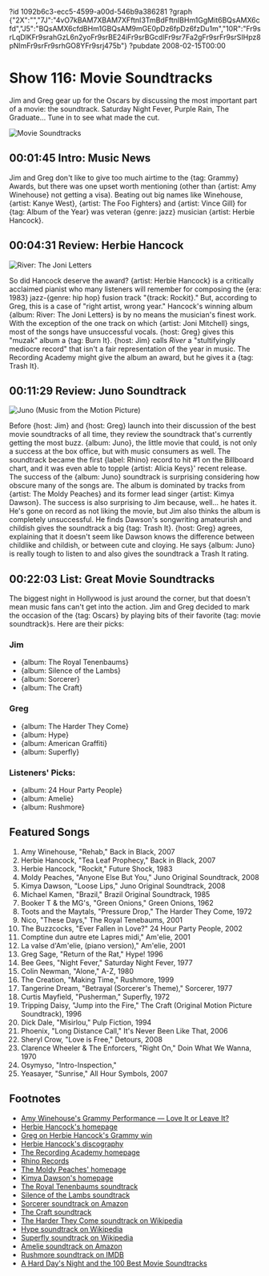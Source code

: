 ?id 1092b6c3-ecc5-4599-a00d-546b9a386281
?graph {"2X":"","7J":"4vO7kBAM7XBAM7XFftnI3TmBdFftnIBHm1GgMit6BQsAMX6cfd","J5":"BQsAMX6cfdBHm1GBQsAM9mGE0pDz6fpDz6fzDu1m","10R":"Fr9srLqDlKFr9srahGzL6n2yoFr9srBE24iFr9srBGcdlFr9sr7Fa2gFr9srFr9srSIHpz8pNlmFr9srFr9srhGO8YFr9srj475b"}
?pubdate 2008-02-15T00:00

# Show 116: Movie Soundtracks
Jim and Greg gear up for the Oscars by discussing the most important part of a movie: the soundtrack. Saturday Night Fever, Purple Rain, The Graduate... Tune in to see what made the cut.

![Movie Soundtracks](https://static.soundopinions.org/images/2008/singinginrain.jpg)

## 00:01:45 Intro: Music News
Jim and Greg don't like to give too much airtime to the {tag: Grammy} Awards, but there was one upset worth mentioning (other than {artist: Amy Winehouse} not getting a visa). Beating out big names like Winehouse, {artist: Kanye West}, {artist: The Foo Fighters} and {artist: Vince Gill} for {tag: Album of the Year} was veteran {genre: jazz} musician {artist: Herbie Hancock}.

## 00:04:31 Review: Herbie Hancock
![River: The Joni Letters](https://static.soundopinions.org/assets/116/7J0.jpg)

So did Hancock deserve the award? {artist: Herbie Hancock} is a critically acclaimed pianist who many listeners will remember for composing the {era: 1983} jazz-{genre: hip hop} fusion track "{track: Rockit}." But, according to Greg, this is a case of "right artist, wrong year." Hancock's winning album {album: River: The Joni Letters} is by no means the musician's finest work. With the exception of the one track on which {artist: Joni Mitchell} sings, most of the songs have unsuccessful vocals. {host: Greg} gives this "muzak" album a {tag: Burn It}. {host: Jim} calls *River* a "stultifyingly mediocre record" that isn't a fair representation of the year in music. The Recording Academy might give the album an award, but he gives it a {tag: Trash It}.

## 00:11:29 Review: Juno Soundtrack
![Juno (Music from the Motion Picture)](https://static.soundopinions.org/assets/116/J50.jpg)

Before {host: Jim} and {host: Greg} launch into their discussion of the best movie soundtracks of all time, they review the soundtrack that's currently getting the most buzz. {album: Juno}, the little movie that could, is not only a success at the box office, but with music consumers as well. The soundtrack became the first {label: Rhino} record to hit #1 on the Billboard chart, and it was even able to topple {artist: Alicia Keys}' recent release. The success of the {album: Juno} soundtrack is surprising considering how obscure many of the songs are. The album is dominated by tracks from {artist: The Moldy Peaches} and its former lead singer {artist: Kimya Dawson}. The success is also surprising to Jim because, well... he hates it. He's gone on record as not liking the movie, but Jim also thinks the album is completely unsuccessful. He finds Dawson's songwriting amateurish and childish gives the soundtrack a big {tag: Trash It}. {host: Greg} agrees, explaining that it doesn't seem like Dawson knows the difference between childlike and childish, or between cute and cloying. He says {album: Juno} is really tough to listen to and also gives the soundtrack a Trash It rating.

## 00:22:03 List: Great Movie Soundtracks
The biggest night in Hollywood is just around the corner, but that doesn't mean music fans can't get into the action. Jim and Greg decided to mark the occasion of the {tag: Oscars} by playing bits of their favorite {tag: movie soundtrack}s. Here are their picks:

### Jim
- {album: The Royal Tenenbaums}
- {album: Silence of the Lambs}
- {album: Sorcerer}
- {album: The Craft}

### Greg
- {album: The Harder They Come}
- {album: Hype}
- {album: American Graffiti}
- {album: Superfly}

### Listeners' Picks:
- {album: 24 Hour Party People}
- {album: Amelie}
- {album: Rushmore}

## Featured Songs
1. Amy Winehouse, "Rehab," Back in Black, 2007
2. Herbie Hancock, "Tea Leaf Prophecy," Back in Black, 2007
3. Herbie Hancock, "Rockit," Future Shock, 1983
4. Moldy Peaches, "Anyone Else But You," Juno Original Soundtrack, 2008
5. Kimya Dawson, "Loose Lips," Juno Original Soundtrack, 2008
6. Michael Kamen, "Brazil," Brazil Original Soundtrack, 1985
7. Booker T & the MG's, "Green Onions," Green Onions, 1962
8. Toots and the Maytals, "Pressure Drop," The Harder They Come, 1972
9. Nico, "These Days," The Royal Tenebaums, 2001
10. The Buzzcocks, "Ever Fallen in Love?" 24 Hour Party People, 2002
11. Comptine dun autre ete Lapres midi," Am'elie, 2001
12. La valse d'Am'elie, (piano version)," Am'elie, 2001
13. Greg Sage, "Return of the Rat," Hype! 1996
14. Bee Gees, "Night Fever," Saturday Night Fever, 1977
15. Colin Newman, "Alone," A-Z, 1980
16. The Creation, "Making Time," Rushmore, 1999
17. Tangerine Dream, "Betrayal (Sorcerer's Theme)," Sorcerer, 1977
18. Curtis Mayfield, "Pusherman," Superfly, 1972
19. Tripping Daisy, "Jump into the Fire," The Craft (Original Motion Picture Soundtrack), 1996
20. Dick Dale, "Misirlou," Pulp Fiction, 1994
21. Phoenix, "Long Distance Call," It's Never Been Like That, 2006
22. Sheryl Crow, "Love is Free," Detours, 2008
23. Clarence Wheeler & The Enforcers, "Right On," Doin What We Wanna, 1970
24. Osymyso, "Intro-Inspection,"
25. Yeasayer, "Sunrise," All Hour Symbols, 2007

## Footnotes
- [Amy Winehouse's Grammy Performance — Love It or Leave It?](http://popsugar.com/1033917)
- [Herbie Hancock's homepage](http://www.herbiehancock.com/)
- [Greg on Herbie Hancock's Grammy win](http://leisureblogs.chicagotribune.com/turn_it_up/2008/02/herbie-hancocks.html#more)
- [Herbie Hancock's discography](http://www.herbiehancock.com/music/)
- [The Recording Academy homepage](http://www.grammy.com/Recording_Academy/)
- [Rhino Records](http://www.rhino.com/)
- [The Moldy Peaches' homepage](http://www.moldypeaches.com/)
- [Kimya Dawson's homepage](http://www.kimyadawson.com/)
- [The Royal Tenenbaums soundtrack](http://www.royaltenenbaums.com/soundtrack.html)
- [Silence of the Lambs soundtrack](http://www.imdb.com/title/tt0102926/soundtrack)
- [Sorcerer soundtrack on Amazon](http://www.amazon.com/Sorcerer-1977-Film-Tangerine-Dream/dp/B000002OOK)
- [The Craft soundtrack](http://www.soundtrackinfo.com/title/craft.asp)
- [The Harder They Come soundtrack on Wikipedia](http://en.wikipedia.org/wiki/The_Harder_They_Come_(soundtrack))
- [Hype soundtrack on Wikipedia](http://en.wikipedia.org/wiki/Hype!_(soundtrack))
- [Superfly soundtrack on Wikipedia](http://en.wikipedia.org/wiki/Superfly_(soundtrack))
- [Amelie soundtrack on Amazon](http://www.amazon.com/Amelie-Soundtrack-Recording-Yann-Tiersen/dp/B00005O6PA)
- [Rushmore soundtrack on IMDB](http://www.imdb.com/title/tt0128445/soundtrack)
- [A Hard Day's Night and the 100 Best Movie Soundtracks](http://www.ew.com/ew/article/0,,254121,00.html)
